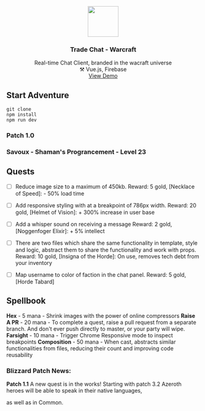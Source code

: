 <p align="center">
    <img src="src/assets/images/warcraftlogo.png" width="80" height="80">
</p>
<h3 align="center">Trade Chat - Warcraft</h3>
<p align="center">
    Real-time Chat Client, branded in the wacraft universe 
    <br />
    ⚒️ Vue.js, Firebase
    <br />
    <a href="https://wow-chat-88f4c.web.app/">View Demo</a>
</p>

## Start Adventure

```
git clone
npm install
npm run dev
```


### Patch 1.0
### Savoux - Shaman's Prograncement - Level 23

## Quests

 - [ ] Reduce image size to a maximum of 450kb.
Reward: 5 gold, [Necklace of Speed]: - 50% load time

- [ ] Add responsive styling with at a breakpoint of 786px width.
Reward: 20 gold, [Helmet of Vision]: + 300% increase in user base

-  [ ] Add a whisper sound on receiving a message
Reward: 2 gold, [Noggenfoger Elixir]: + 5% intellect

- [ ] There are two files which share the same functionality in template, style and logic, abstract them to share the functionality and work with props.
Reward: 10 gold, [Insigna of the Horde]: On use, removes tech debt from your inventory

- [ ] Map username to color of faction in the chat panel.
Reward: 5 gold, [Horde Tabard]

  

## Spellbook
**Hex** - 5 mana - Shrink images with the power of online compressors
**Raise A PR** - 20 mana - To complete a quest, raise a pull request from a separate branch. And don't ever push directly to master, or your party will wipe.
**Farsight** - 10 mana - Trigger Chrome Responsive mode to inspect breakpoints
**Composition** - 50 mana - When cast, abstracts similar functionalities from files, reducing their count and improving code reusability

### Blizzard Patch News:

**Patch 1.1**
A new quest is in the works! Starting with patch 3.2 Azeroth heroes will be able to speak in their native languages,

as well as in Common.
